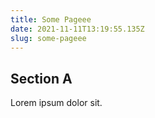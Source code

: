 ```yaml
---
title: Some Pageee
date: 2021-11-11T13:19:55.135Z
slug: some-pageee
---
```

## Section A

Lorem ipsum dolor sit.